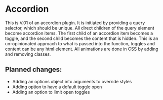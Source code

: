 # Accordion

This is V.01 of an accordion plugin. It is initiated by providing a query selector, which should be unique.
All direct children of the query element become accordion items. The first child of an accordion item becomes
a toggle, and the second child becomes the content that is hidden. This is an un-opinionated approach to what
is passed into the function, toggles and content can be any html element. All animations are done in CSS by adding
and removing classes.

## Planned changes:

* Adding an options object into arguments to override styles
* Adding option to have a default toggle open
* Adding an option to limit open toggles